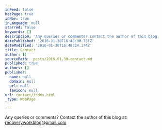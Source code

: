 ```yaml
---
inFeed: false
hasPage: true
inNav: true
inLanguage: null
starred: false
keywords: []
description: 'Any queries or comments? Contact the author of this blog at: recoveryworkblog@gmail.com'
datePublished: '2016-01-30T16:48:30.751Z'
dateModified: '2016-01-30T16:48:24.174Z'
title: Contact
author: []
sourcePath: _posts/2016-01-30-contact.md
published: true
authors: []
publisher:
  name: null
  domain: null
  url: null
  favicon: null
url: contact/index.html
_type: WebPage

---
```

Any queries or comments? Contact the author of this blog at: recoveryworkblog@gmail.com